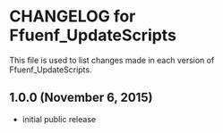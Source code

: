 # CHANGELOG for Ffuenf_UpdateScripts

This file is used to list changes made in each version of Ffuenf_UpdateScripts.

## 1.0.0 (November 6, 2015)

* initial public release
